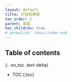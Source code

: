 ```yaml
---
layout: default
title: IT技術表現
nav_order: 2
parent: 英語
has_children: true
# permalink: /docs/index-end
---
```


## Table of contents
{: .no_toc .text-delta}

- TOC
{:toc}
